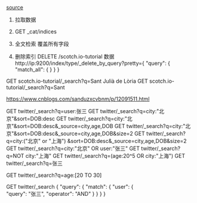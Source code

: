 [source](https://www.zcfy.cc/article/build-a-real-time-search-engine-with-node-vue-and-elasticsearch)

1. 拉取数据

2. GET _cat/indices

3. 全文检索
  覆盖所有字段
4. 删除索引
  DELETE  /scotch.io-tutorial
  数据
  http://ip:9200/index/type/_delete_by_query?pretty={
    "query": {
        "match_all": {
        }
    }
  }

GET scotch.io-tutorial/_search?q=Sant Julià de Lòria
GET scotch.io-tutorial/_search?q=Sant

https://www.cnblogs.com/sanduzxcvbnm/p/12091511.html


GET twitter/_search?q=user:张三
GET twitter/_search?q=city:"北京"&sort=DOB:desc
GET twitter/_search?q=city:"北京"&sort=DOB:desc&_source=city,age,DOB
GET twitter/_search?q=city:"北京"&sort=DOB:desc&_source=city,age,DOB&size=2
GET twitter/_search?q=city:("北京" or "上海") &sort=DOB:desc&_source=city,age,DOB&size=2
GET twitter/_search?q=city:"北京" OR user:"张三"
GET twitter/_search?q=NOT city:"上海"
GET twitter/_search?q=(age:20^5 OR city:"上海")
GET twitter/_search?q=张三

GET twitter/_search?q=age:[20 TO 30]

GET twitter/_search
{
    "query": {
        "match": {
            "user": {    
                "query": "张三",
                "operator": "AND"
            }
        }
    }
}